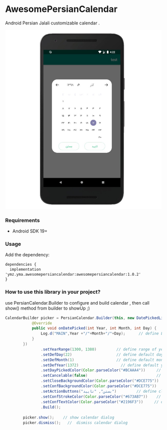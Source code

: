 # AwesomePersianCalendar

Android Persian Jalali customizable calendar .

![Image of Calendar](screenshot.png)


### Requirements
* Android SDK 19+

### Usage

Add the dependency:

```
dependencies {
  implementation 'ymz.yma.awesomepersiancalendar:awesomepersiancalendar:1.0.2'
}
```
### How to use this library in your project?

use PersianCalendar.Builder to configure and build calendar , then call show() method from builder to showUp ;)

```java
CalendarBuilder picker = PersianCalendar.Builder(this, new DatePickedListener() {
            @Override
            public void onDatePicked(int Year, int Month, int Day) {
                Log.d("MAIN",Year +"/"+Month+"/"+Day);      // define Listener on picking new date
            }
        })
                .setYearRange(1300, 1380)         // define range of year
                .setDefDay(22)                    // define default day manually ( by default is today! ) 
                .setDefMonth(1)                   // define default month manually ( by default is this month! ) 
                .setDefYear(1372)                   // define default year manually ( by default is this year! ) 
                .setDayPickedColor(Color.parseColor("#BCAAA4"))     // define day picked color 
                .setCancelable(false)                               // define cancelable ( by default is false )
                .setCloseBackgroundColor(Color.parseColor("#DCE775"))   // define close button background color
                .setConfBackgroundColor(Color.parseColor("#DCE775"))    // define confirm button background color
                .setActionButtons("بستن", "تایید")         // define close and confirm button text ( set NULL to make theme invisible)
                .setConfStrokeColor(Color.parseColor("#673AB7"))    // define confrim button stroke color
                .setConfTextColor(Color.parseColor("#2196F3"))     // define cancel button stroke color
                .Build();

        picker.show();    // show calendar dialog 
        picker.dismiss();   //  dismiss calendar dialog
        
```
